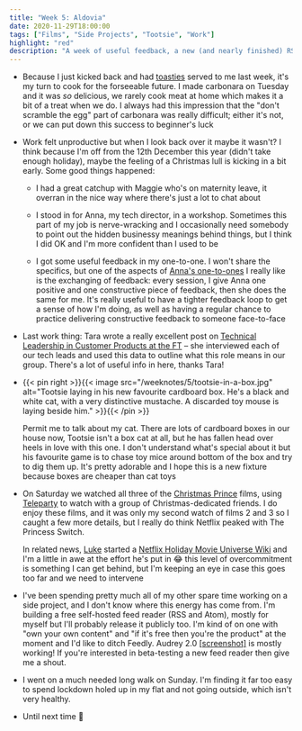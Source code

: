 ```yaml
---
title: "Week 5: Aldovia"
date: 2020-11-29T18:00:00
tags: ["Films", "Side Projects", "Tootsie", "Work"]
highlight: "red"
description: "A week of useful feedback, a new (and nearly finished) RSS reader, three research trips to Aldovia, and a box-obsessed cat."
---
```


  * Because I just kicked back and had [toasties](/weeknotes/4/) served to me last week, it's my turn to cook for the forseeable future. I made carbonara on Tuesday and it was _so_ delicious, we rarely cook meat at home which makes it a bit of a treat when we do. I always had this impression that the "don't scramble the egg" part of carbonara was really difficult; either it's not, or we can put down this success to beginner's luck

  * Work felt unproductive but when I look back over it maybe it wasn't? I think because I'm off from the 12th December this year (didn't take enough holiday), maybe the feeling of a Christmas lull is kicking in a bit early. Some good things happened:
  
    * I had a great catchup with Maggie who's on maternity leave, it overran in the nice way where there's just a lot to chat about

    * I stood in for Anna, my tech director, in a workshop. Sometimes this part of my job is nerve-wracking and I occasionally need somebody to point out the hidden businessy meanings behind things, but I think I did OK and I'm more confident than I used to be

    * I got some useful feedback in my one-to-one. I won't share the specifics, but one of the aspects of [Anna's one-to-ones](https://www.annashipman.co.uk/jfdi/line-management-questions.html) I really like is the exchanging of feedback: every session, I give Anna one positive and one constructive piece of feedback, then she does the same for me. It's really useful to have a tighter feedback loop to get a sense of how I'm doing, as well as having a regular chance to practice delivering constructive feedback to someone face-to-face
  
  * Last work thing: Tara wrote a really excellent post on [Technical Leadership in Customer Products at the FT](https://medium.com/ft-product-technology/technical-leadership-in-customer-products-cec00bf983bd) – she interviewed each of our tech leads and used this data to outline what this role means in our group. There's a lot of useful info in here, thanks Tara!

  * {{< pin right >}}{{< image src="/weeknotes/5/tootsie-in-a-box.jpg" alt="Tootsie laying in his new favourite cardboard box. He's a black and white cat, with a very distinctive mustache. A discarded toy mouse is laying beside him." >}}{{< /pin >}}
  
     Permit me to talk about my cat. There are lots of cardboard boxes in our house now, Tootsie isn't a box cat at all, but he has fallen head over heels in love with this one. I don't understand what's special about it but his favourite game is to chase toy mice around bottom of the box and try to dig them up. It's pretty adorable and I hope this is a new fixture because boxes are cheaper than cat toys

  * On Saturday we watched all three of the [Christmas Prince](https://en.wikipedia.org/wiki/A_Christmas_Prince) films, using [Teleparty](https://www.netflixparty.com/) to watch with a group of Christmas-dedicated friends. I do enjoy these films, and it was only my second watch of films 2 and 3 so I caught a few more details, but I really do think Netflix peaked with The Princess Switch.

    In related news, [Luke](https://twitter.com/lucas42) started a [Netflix Holiday Movie Universe Wiki](https://netflix-holiday-movie-universe.fandom.com/) and I'm a little in awe at the effort he's put in :joy: this level of overcommitment is something I can get behind, but I'm keeping an eye in case this goes too far and we need to intervene

  * I've been spending pretty much all of my other spare time working on a side project, and I don't know where this energy has come from. I'm building a free self-hosted feed reader (RSS and Atom), mostly for myself but I'll probably release it publicly too. I'm kind of on one with "own your own content" and "if it's free then you're the product" at the moment and I'd like to ditch Feedly. Audrey 2.0 [[screenshot]](/weeknotes/5/audrey-screenshot.png) is mostly working! If you're interested in beta-testing a new feed reader then give me a shout.

  * I went on a much needed long walk on Sunday. I'm finding it far too easy to spend lockdown holed up in my flat and not going outside, which isn't very healthy.

  * Until next time :wave:
